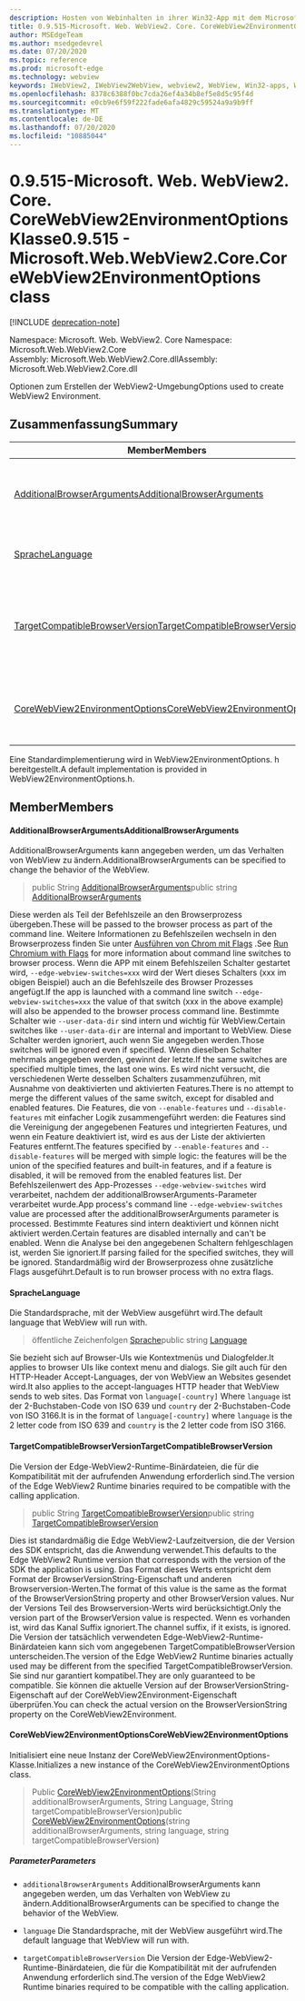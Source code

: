```yaml
---
description: Hosten von Webinhalten in ihrer Win32-App mit dem Microsoft Edge WebView2-Steuerelement
title: 0.9.515-Microsoft. Web. WebView2. Core. CoreWebView2EnvironmentOptions
author: MSEdgeTeam
ms.author: msedgedevrel
ms.date: 07/20/2020
ms.topic: reference
ms.prod: microsoft-edge
ms.technology: webview
keywords: IWebView2, IWebView2WebView, webview2, WebView, Win32-apps, Win32, Edge, ICoreWebView2, ICoreWebView2Controller, Browser-Steuerelement, Edge-HTML
ms.openlocfilehash: 8378c6388f0bc7cda26ef4a34b8ef5e8d5c95f4d
ms.sourcegitcommit: e0cb9e6f59f222fade6afa4829c59524a9a9b9ff
ms.translationtype: MT
ms.contentlocale: de-DE
ms.lasthandoff: 07/20/2020
ms.locfileid: "10885044"
---
```

# <span data-ttu-id="07f55-104">0.9.515-Microsoft. Web. WebView2. Core. CoreWebView2EnvironmentOptions Klasse</span><span class="sxs-lookup"><span data-stu-id="07f55-104">0.9.515 - Microsoft.Web.WebView2.Core.CoreWebView2EnvironmentOptions class</span></span> 

[!INCLUDE [deprecation-note](../../includes/deprecation-note.md)]

<span data-ttu-id="07f55-105">Namespace: Microsoft. Web. WebView2. Core </span><span class="sxs-lookup"><span data-stu-id="07f55-105">Namespace: Microsoft.Web.WebView2.Core</span></span>\
<span data-ttu-id="07f55-106">Assembly: Microsoft.Web.WebView2.Core.dll</span><span class="sxs-lookup"><span data-stu-id="07f55-106">Assembly: Microsoft.Web.WebView2.Core.dll</span></span>

<span data-ttu-id="07f55-107">Optionen zum Erstellen der WebView2-Umgebung</span><span class="sxs-lookup"><span data-stu-id="07f55-107">Options used to create WebView2 Environment.</span></span>

## <span data-ttu-id="07f55-108">Zusammenfassung</span><span class="sxs-lookup"><span data-stu-id="07f55-108">Summary</span></span>

 <span data-ttu-id="07f55-109">Member</span><span class="sxs-lookup"><span data-stu-id="07f55-109">Members</span></span>                        | <span data-ttu-id="07f55-110">Beschreibungen</span><span class="sxs-lookup"><span data-stu-id="07f55-110">Descriptions</span></span>
--------------------------------|---------------------------------------------
[<span data-ttu-id="07f55-111">AdditionalBrowserArguments</span><span class="sxs-lookup"><span data-stu-id="07f55-111">AdditionalBrowserArguments</span></span>](#additionalbrowserarguments) | <span data-ttu-id="07f55-112">AdditionalBrowserArguments kann angegeben werden, um das Verhalten von WebView zu ändern.</span><span class="sxs-lookup"><span data-stu-id="07f55-112">AdditionalBrowserArguments can be specified to change the behavior of the WebView.</span></span>
[<span data-ttu-id="07f55-113">Sprache</span><span class="sxs-lookup"><span data-stu-id="07f55-113">Language</span></span>](#language) | <span data-ttu-id="07f55-114">Die Standardsprache, mit der WebView ausgeführt wird.</span><span class="sxs-lookup"><span data-stu-id="07f55-114">The default language that WebView will run with.</span></span>
[<span data-ttu-id="07f55-115">TargetCompatibleBrowserVersion</span><span class="sxs-lookup"><span data-stu-id="07f55-115">TargetCompatibleBrowserVersion</span></span>](#targetcompatiblebrowserversion) | <span data-ttu-id="07f55-116">Die Version der Edge-WebView2-Runtime-Binärdateien, die für die Kompatibilität mit der aufrufenden Anwendung erforderlich sind.</span><span class="sxs-lookup"><span data-stu-id="07f55-116">The version of the Edge WebView2 Runtime binaries required to be compatible with the calling application.</span></span>
[<span data-ttu-id="07f55-117">CoreWebView2EnvironmentOptions</span><span class="sxs-lookup"><span data-stu-id="07f55-117">CoreWebView2EnvironmentOptions</span></span>](#corewebview2environmentoptions) | <span data-ttu-id="07f55-118">Initialisiert eine neue Instanz der CoreWebView2EnvironmentOptions-Klasse.</span><span class="sxs-lookup"><span data-stu-id="07f55-118">Initializes a new instance of the CoreWebView2EnvironmentOptions class.</span></span>

<span data-ttu-id="07f55-119">Eine Standardimplementierung wird in WebView2EnvironmentOptions. h bereitgestellt.</span><span class="sxs-lookup"><span data-stu-id="07f55-119">A default implementation is provided in WebView2EnvironmentOptions.h.</span></span>

## <span data-ttu-id="07f55-120">Member</span><span class="sxs-lookup"><span data-stu-id="07f55-120">Members</span></span>

#### <span data-ttu-id="07f55-121">AdditionalBrowserArguments</span><span class="sxs-lookup"><span data-stu-id="07f55-121">AdditionalBrowserArguments</span></span> 

<span data-ttu-id="07f55-122">AdditionalBrowserArguments kann angegeben werden, um das Verhalten von WebView zu ändern.</span><span class="sxs-lookup"><span data-stu-id="07f55-122">AdditionalBrowserArguments can be specified to change the behavior of the WebView.</span></span>

> <span data-ttu-id="07f55-123">public String [AdditionalBrowserArguments](#additionalbrowserarguments)</span><span class="sxs-lookup"><span data-stu-id="07f55-123">public string [AdditionalBrowserArguments](#additionalbrowserarguments)</span></span>

<span data-ttu-id="07f55-124">Diese werden als Teil der Befehlszeile an den Browserprozess übergeben.</span><span class="sxs-lookup"><span data-stu-id="07f55-124">These will be passed to the browser process as part of the command line.</span></span> <span data-ttu-id="07f55-125">Weitere Informationen zu Befehlszeilen wechseln in den Browserprozess finden Sie unter [Ausführen von Chrom mit Flags](https://aka.ms/RunChromiumWithFlags) .</span><span class="sxs-lookup"><span data-stu-id="07f55-125">See [Run Chromium with Flags](https://aka.ms/RunChromiumWithFlags) for more information about command line switches to browser process.</span></span> <span data-ttu-id="07f55-126">Wenn die APP mit einem Befehlszeilen Schalter gestartet wird, `--edge-webview-switches=xxx` wird der Wert dieses Schalters (xxx im obigen Beispiel) auch an die Befehlszeile des Browser Prozesses angefügt.</span><span class="sxs-lookup"><span data-stu-id="07f55-126">If the app is launched with a command line switch `--edge-webview-switches=xxx` the value of that switch (xxx in the above example) will also be appended to the browser process command line.</span></span> <span data-ttu-id="07f55-127">Bestimmte Schalter wie `--user-data-dir` sind intern und wichtig für WebView.</span><span class="sxs-lookup"><span data-stu-id="07f55-127">Certain switches like `--user-data-dir` are internal and important to WebView.</span></span> <span data-ttu-id="07f55-128">Diese Schalter werden ignoriert, auch wenn Sie angegeben werden.</span><span class="sxs-lookup"><span data-stu-id="07f55-128">Those switches will be ignored even if specified.</span></span> <span data-ttu-id="07f55-129">Wenn dieselben Schalter mehrmals angegeben werden, gewinnt der letzte.</span><span class="sxs-lookup"><span data-stu-id="07f55-129">If the same switches are specified multiple times, the last one wins.</span></span> <span data-ttu-id="07f55-130">Es wird nicht versucht, die verschiedenen Werte desselben Schalters zusammenzuführen, mit Ausnahme von deaktivierten und aktivierten Features.</span><span class="sxs-lookup"><span data-stu-id="07f55-130">There is no attempt to merge the different values of the same switch, except for disabled and enabled features.</span></span> <span data-ttu-id="07f55-131">Die Features, die von `--enable-features` und `--disable-features` mit einfacher Logik zusammengeführt werden: die Features sind die Vereinigung der angegebenen Features und integrierten Features, und wenn ein Feature deaktiviert ist, wird es aus der Liste der aktivierten Features entfernt.</span><span class="sxs-lookup"><span data-stu-id="07f55-131">The features specified by `--enable-features` and `--disable-features` will be merged with simple logic: the features will be the union of the specified features and built-in features, and if a feature is disabled, it will be removed from the enabled features list.</span></span> <span data-ttu-id="07f55-132">Der Befehlszeilenwert des App-Prozesses `--edge-webview-switches` wird verarbeitet, nachdem der additionalBrowserArguments-Parameter verarbeitet wurde.</span><span class="sxs-lookup"><span data-stu-id="07f55-132">App process's command line `--edge-webview-switches` value are processed after the additionalBrowserArguments parameter is processed.</span></span> <span data-ttu-id="07f55-133">Bestimmte Features sind intern deaktiviert und können nicht aktiviert werden.</span><span class="sxs-lookup"><span data-stu-id="07f55-133">Certain features are disabled internally and can't be enabled.</span></span> <span data-ttu-id="07f55-134">Wenn die Analyse bei den angegebenen Schaltern fehlgeschlagen ist, werden Sie ignoriert.</span><span class="sxs-lookup"><span data-stu-id="07f55-134">If parsing failed for the specified switches, they will be ignored.</span></span> <span data-ttu-id="07f55-135">Standardmäßig wird der Browserprozess ohne zusätzliche Flags ausgeführt.</span><span class="sxs-lookup"><span data-stu-id="07f55-135">Default is to run browser process with no extra flags.</span></span>

#### <span data-ttu-id="07f55-136">Sprache</span><span class="sxs-lookup"><span data-stu-id="07f55-136">Language</span></span> 

<span data-ttu-id="07f55-137">Die Standardsprache, mit der WebView ausgeführt wird.</span><span class="sxs-lookup"><span data-stu-id="07f55-137">The default language that WebView will run with.</span></span>

> <span data-ttu-id="07f55-138">öffentliche Zeichenfolgen [Sprache](#language)</span><span class="sxs-lookup"><span data-stu-id="07f55-138">public string [Language](#language)</span></span>

<span data-ttu-id="07f55-139">Sie bezieht sich auf Browser-UIs wie Kontextmenüs und Dialogfelder.</span><span class="sxs-lookup"><span data-stu-id="07f55-139">It applies to browser UIs like context menu and dialogs.</span></span> <span data-ttu-id="07f55-140">Sie gilt auch für den HTTP-Header Accept-Languages, der von WebView an Websites gesendet wird.</span><span class="sxs-lookup"><span data-stu-id="07f55-140">It also applies to the accept-languages HTTP header that WebView sends to web sites.</span></span> <span data-ttu-id="07f55-141">Das Format von `language[-country]` Where `language` ist der 2-Buchstaben-Code von ISO 639 und `country` der 2-Buchstaben-Code von ISO 3166.</span><span class="sxs-lookup"><span data-stu-id="07f55-141">It is in the format of `language[-country]` where `language` is the 2 letter code from ISO 639 and `country` is the 2 letter code from ISO 3166.</span></span>

#### <span data-ttu-id="07f55-142">TargetCompatibleBrowserVersion</span><span class="sxs-lookup"><span data-stu-id="07f55-142">TargetCompatibleBrowserVersion</span></span> 

<span data-ttu-id="07f55-143">Die Version der Edge-WebView2-Runtime-Binärdateien, die für die Kompatibilität mit der aufrufenden Anwendung erforderlich sind.</span><span class="sxs-lookup"><span data-stu-id="07f55-143">The version of the Edge WebView2 Runtime binaries required to be compatible with the calling application.</span></span>

> <span data-ttu-id="07f55-144">public String [TargetCompatibleBrowserVersion](#targetcompatiblebrowserversion)</span><span class="sxs-lookup"><span data-stu-id="07f55-144">public string [TargetCompatibleBrowserVersion](#targetcompatiblebrowserversion)</span></span>

<span data-ttu-id="07f55-145">Dies ist standardmäßig die Edge WebView2-Laufzeitversion, die der Version des SDK entspricht, das die Anwendung verwendet.</span><span class="sxs-lookup"><span data-stu-id="07f55-145">This defaults to the Edge WebView2 Runtime version that corresponds with the version of the SDK the application is using.</span></span> <span data-ttu-id="07f55-146">Das Format dieses Werts entspricht dem Format der BrowserVersionString-Eigenschaft und anderen Browserversion-Werten.</span><span class="sxs-lookup"><span data-stu-id="07f55-146">The format of this value is the same as the format of the BrowserVersionString property and other BrowserVersion values.</span></span> <span data-ttu-id="07f55-147">Nur der Versions Teil des Browserversion-Werts wird berücksichtigt.</span><span class="sxs-lookup"><span data-stu-id="07f55-147">Only the version part of the BrowserVersion value is respected.</span></span> <span data-ttu-id="07f55-148">Wenn es vorhanden ist, wird das Kanal Suffix ignoriert.</span><span class="sxs-lookup"><span data-stu-id="07f55-148">The channel suffix, if it exists, is ignored.</span></span> <span data-ttu-id="07f55-149">Die Version der tatsächlich verwendeten Edge-WebView2-Runtime-Binärdateien kann sich vom angegebenen TargetCompatibleBrowserVersion unterscheiden.</span><span class="sxs-lookup"><span data-stu-id="07f55-149">The version of the Edge WebView2 Runtime binaries actually used may be different from the specified TargetCompatibleBrowserVersion.</span></span> <span data-ttu-id="07f55-150">Sie sind nur garantiert kompatibel.</span><span class="sxs-lookup"><span data-stu-id="07f55-150">They are only guaranteed to be compatible.</span></span> <span data-ttu-id="07f55-151">Sie können die aktuelle Version auf der BrowserVersionString-Eigenschaft auf der CoreWebView2Environment-Eigenschaft überprüfen.</span><span class="sxs-lookup"><span data-stu-id="07f55-151">You can check the actual version on the BrowserVersionString property on the CoreWebView2Environment.</span></span>

#### <span data-ttu-id="07f55-152">CoreWebView2EnvironmentOptions</span><span class="sxs-lookup"><span data-stu-id="07f55-152">CoreWebView2EnvironmentOptions</span></span> 

<span data-ttu-id="07f55-153">Initialisiert eine neue Instanz der CoreWebView2EnvironmentOptions-Klasse.</span><span class="sxs-lookup"><span data-stu-id="07f55-153">Initializes a new instance of the CoreWebView2EnvironmentOptions class.</span></span>

> <span data-ttu-id="07f55-154">Public [CoreWebView2EnvironmentOptions](#corewebview2environmentoptions)(String additionalBrowserArguments, String Language, String targetCompatibleBrowserVersion)</span><span class="sxs-lookup"><span data-stu-id="07f55-154">public  [CoreWebView2EnvironmentOptions](#corewebview2environmentoptions)(string additionalBrowserArguments, string language, string targetCompatibleBrowserVersion)</span></span>

##### <span data-ttu-id="07f55-155">Parameter</span><span class="sxs-lookup"><span data-stu-id="07f55-155">Parameters</span></span>
* `additionalBrowserArguments` <span data-ttu-id="07f55-156">AdditionalBrowserArguments kann angegeben werden, um das Verhalten von WebView zu ändern.</span><span class="sxs-lookup"><span data-stu-id="07f55-156">AdditionalBrowserArguments can be specified to change the behavior of the WebView.</span></span> 

* `language` <span data-ttu-id="07f55-157">Die Standardsprache, mit der WebView ausgeführt wird.</span><span class="sxs-lookup"><span data-stu-id="07f55-157">The default language that WebView will run with.</span></span> 

* `targetCompatibleBrowserVersion` <span data-ttu-id="07f55-158">Die Version der Edge-WebView2-Runtime-Binärdateien, die für die Kompatibilität mit der aufrufenden Anwendung erforderlich sind.</span><span class="sxs-lookup"><span data-stu-id="07f55-158">The version of the Edge WebView2 Runtime binaries required to be compatible with the calling application.</span></span>

